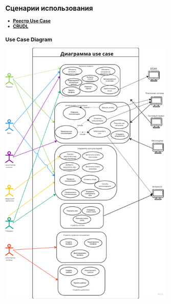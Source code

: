 ## Сценарии использования
  
- [**Реестр Use Case**](./uc_list.md)
- [**CRUDL**](./crudl.md)

### Use Case Diagram

![ucd](./ucd.png)